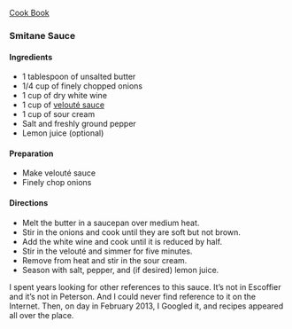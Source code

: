 [Cook Book](https://github.com/vmsmith/CookBook/blob/master/README.md)

### Smitane Sauce  

#### Ingredients

* 1 tablespoon of unsalted butter
* 1/4 cup of finely chopped onions
* 1 cup of dry white wine
* 1 cup of [velouté sauce](https://github.com/vmsmith/CookBook/blob/master/veloute.md)
* 1 cup of sour cream
* Salt and freshly ground pepper
* Lemon juice (optional)

#### Preparation

* Make velouté sauce
* Finely chop onions

#### Directions

* Melt the butter in a saucepan over medium heat.  
* Stir in the onions and cook until they are soft but not brown.  
* Add the white wine and cook until it is reduced by half.  
* Stir in the velouté and simmer for five minutes.  
* Remove from heat and stir in the sour cream.  
* Season with salt, pepper, and (if desired) lemon juice.

I spent years looking for other references to this sauce. It’s not in Escoffier and it’s not in Peterson. And I could never find reference to it on the Internet. Then, on day in February 2013, I Googled it, and recipes appeared all over the place.

